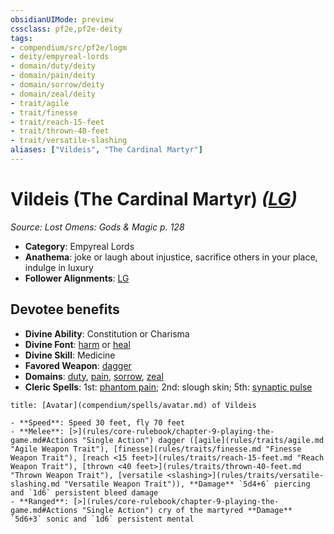 ```yaml
---
obsidianUIMode: preview
cssclass: pf2e,pf2e-deity
tags:
- compendium/src/pf2e/logm
- deity/empyreal-lords
- domain/duty/deity
- domain/pain/deity
- domain/sorrow/deity
- domain/zeal/deity
- trait/agile
- trait/finesse
- trait/reach-15-feet
- trait/thrown-40-feet
- trait/versatile-slashing
aliases: ["Vildeis", "The Cardinal Martyr"]
---
```

# Vildeis (The Cardinal Martyr) *([LG](rules/traits/lg-b1.md "Lawful Good Alignment Trait"))*  
*Source: Lost Omens: Gods & Magic p. 128*  

- **Category**: Empyreal Lords
- **Anathema**: joke or laugh about injustice, sacrifice others in your place, indulge in luxury
- **Follower Alignments**: [LG](rules/traits/lg-b1.md "Lawful Good Alignment Trait")

## Devotee benefits

- **Divine Ability**: Constitution or Charisma
- **Divine Font**: [harm](compendium/spells/harm.md) or [heal](compendium/spells/heal.md)
- **Divine Skill**: Medicine
- **Favored Weapon**: [dagger](compendium/equipment/items/dagger.md)
- **Domains**: [duty](compendium/setting/domains.md#Duty), [pain](compendium/setting/domains.md#Pain), [sorrow](compendium/setting/domains.md#Sorrow), [zeal](compendium/setting/domains.md#Zeal)
- **Cleric Spells**: 1st: [phantom pain](compendium/spells/phantom-pain.md); 2nd: slough skin; 5th: [synaptic pulse](compendium/spells/synaptic-pulse.md)

```ad-embed-avatar
title: [Avatar](compendium/spells/avatar.md) of Vildeis

- **Speed**: Speed 30 feet, fly 70 feet
- **Melee**: [>](rules/core-rulebook/chapter-9-playing-the-game.md#Actions "Single Action") dagger ([agile](rules/traits/agile.md "Agile Weapon Trait"), [finesse](rules/traits/finesse.md "Finesse Weapon Trait"), [reach <15 feet>](rules/traits/reach-15-feet.md "Reach Weapon Trait"), [thrown <40 feet>](rules/traits/thrown-40-feet.md "Thrown Weapon Trait"), [versatile <slashing>](rules/traits/versatile-slashing.md "Versatile Weapon Trait")), **Damage** `5d4+6` piercing and `1d6` persistent bleed damage
- **Ranged**: [>](rules/core-rulebook/chapter-9-playing-the-game.md#Actions "Single Action") cry of the martyred **Damage** `5d6+3` sonic and `1d6` persistent mental
```